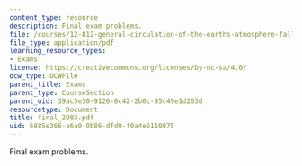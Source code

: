 ```yaml
---
content_type: resource
description: Final exam problems.
file: /courses/12-812-general-circulation-of-the-earths-atmosphere-fall-2005/6885e366a6a00b86dfd0f0a4e6110875_final_2003.pdf
file_type: application/pdf
learning_resource_types:
- Exams
license: https://creativecommons.org/licenses/by-nc-sa/4.0/
ocw_type: OCWFile
parent_title: Exams
parent_type: CourseSection
parent_uid: 39ac5e30-9126-6c42-2b0c-95c49e1d263d
resourcetype: Document
title: final_2003.pdf
uid: 6885e366-a6a0-0b86-dfd0-f0a4e6110875
---
```

Final exam problems.